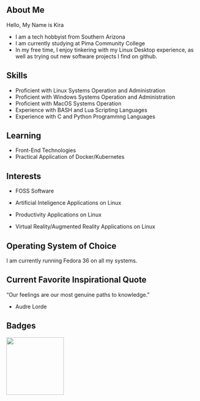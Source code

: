 ## About Me 

Hello, My Name is Kira 

* I am a tech hobbyist from Southern Arizona 
* I am currently studying at Pima Community College
* In my free time, I enjoy tinkering with my Linux Desktop experience, as well as trying out new software projects I find on github.

## Skills

* Proficient with Linux Systems Operation and Administration 
* Proficient with Windows Systems Operation and Administration
* Proficient with MacOS Systems Operation
* Experience with BASH and Lua Scripting Languages 
* Experience with C and Python Programmng Languages   

## Learning
* Front-End Technologies
* Practical Application of Docker/Kubernetes 

## Interests

* FOSS Software

* Artificial Inteligence Applications on Linux

* Productivity Applications on Linux

* Virtual Reality/Augmented Reality Applications on Linux

## Operating System of Choice

I am currently running Fedora 36 on all my systems. 

## Current Favorite Inspirational Quote 
“Our feelings are our most genuine paths to knowledge.” 
- Audre Lorde

## Badges 

<div id="badges">
  <img src="https://images.credly.com/images/c8f58c5c-e4dc-4d80-9b5d-3ae174cbab72/image.png" width="150"/>
</div>
